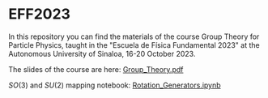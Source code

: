 # EFF2023

In this repository you can find the materials of the course Group Theory for Particle Physics, taught in the "Escuela de Física Fundamental 2023" at the Autonomous University of Sinaloa, 16-20 October 2023.

The slides of the course are here:
[Group_Theory.pdf](https://github.com/Vaquera-Araujo/EFF2023/blob/main/Group_Theory.pdf)

$SO(3)$ and $SU(2)$ mapping notebook:
[Rotation_Generators.ipynb](https://github.com/Vaquera-Araujo/EFF2023/blob/main/Rotation_Generators.ipynb)

